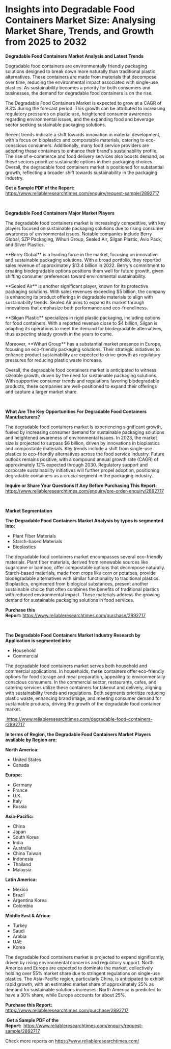 <p><h1>Insights into Degradable Food Containers Market Size: Analysing Market Share, Trends, and Growth from 2025 to 2032</h1></p><p><strong>Degradable Food Containers Market Analysis and Latest Trends</strong></p>
<p><p>Degradable food containers are environmentally friendly packaging solutions designed to break down more naturally than traditional plastic alternatives. These containers are made from materials that decompose over time, reducing the environmental impact associated with single-use plastics. As sustainability becomes a priority for both consumers and businesses, the demand for degradable food containers is on the rise.</p><p>The Degradable Food Containers Market is expected to grow at a CAGR of 9.3% during the forecast period. This growth can be attributed to increasing regulatory pressures on plastic use, heightened consumer awareness regarding environmental issues, and the expanding food and beverage sector seeking sustainable packaging solutions. </p><p>Recent trends indicate a shift towards innovation in material development, with a focus on bioplastics and compostable materials, catering to eco-conscious consumers. Additionally, many food service providers are adopting these containers to enhance their brand's sustainability profile. The rise of e-commerce and food delivery services also boosts demand, as these sectors prioritize sustainable options in their packaging choices. Overall, the degradable food containers market is positioned for substantial growth, reflecting a broader shift towards sustainability in the packaging industry.</p></p>
<p><strong>Get a Sample PDF of the Report:&nbsp;</strong> <a href="https://www.reliableresearchtimes.com/enquiry/request-sample/2892717?utm_campaign=2719&utm_medium=2&utm_source=Github&utm_content=ia&utm_term=15032025&utm_id=degradable-food-containers">https://www.reliableresearchtimes.com/enquiry/request-sample/2892717</a></p>
<p>&nbsp;</p>
<p><strong>Degradable Food Containers Major Market Players</strong></p>
<p><p>The degradable food containers market is increasingly competitive, with key players focused on sustainable packaging solutions due to rising consumer awareness of environmental issues. Notable companies include Berry Global, SZP Packaging, Wihuri Group, Sealed Air, Silgan Plastic, Avio Pack, and Silver Plastics.</p><p>**Berry Global** is a leading force in the market, focusing on innovative and sustainable packaging solutions. With a broad portfolio, they reported sales revenue of approximately $13.4 billion in 2022. Berry's commitment to creating biodegradable options positions them well for future growth, given shifting consumer preferences toward environmental sustainability.</p><p>**Sealed Air** is another significant player, known for its protective packaging solutions. With sales revenues exceeding $5 billion, the company is enhancing its product offerings in degradable materials to align with sustainability trends. Sealed Air aims to expand its market through innovations that emphasize both performance and eco-friendliness.</p><p>**Silgan Plastic** specializes in rigid plastic packaging, including options for food containers. With a reported revenue close to $4 billion, Silgan is adapting its operations to meet the demand for biodegradable alternatives, thus expecting steady growth in the years to come.</p><p>Moreover, **Wihuri Group** has a substantial market presence in Europe, focusing on eco-friendly packaging solutions. Their strategic initiatives to enhance product sustainability are expected to drive growth as regulatory pressures for reducing plastic waste increase.</p><p>Overall, the degradable food containers market is anticipated to witness sizeable growth, driven by the need for sustainable packaging solutions. With supportive consumer trends and regulations favoring biodegradable products, these companies are well-positioned to expand their offerings and capture a larger market share.</p></p>
<p>&nbsp;</p>
<p><strong>What Are The Key Opportunities For Degradable Food Containers Manufacturers?</strong></p>
<p><p>The degradable food containers market is experiencing significant growth, fueled by increasing consumer demand for sustainable packaging solutions and heightened awareness of environmental issues. In 2023, the market size is projected to surpass $6 billion, driven by innovations in bioplastics and compostable materials. Key trends include a shift from single-use plastics to eco-friendly alternatives across the food service industry. Future outlook remains positive, with a compound annual growth rate (CAGR) of approximately 12% expected through 2030. Regulatory support and corporate sustainability initiatives will further propel adoption, positioning degradable containers as a crucial segment in the packaging industry.</p></p>
<p><strong>Inquire or Share Your Questions If Any Before Purchasing This Report:</strong> <a href="https://www.reliableresearchtimes.com/enquiry/pre-order-enquiry/2892717?utm_campaign=2719&utm_medium=2&utm_source=Github&utm_content=ia&utm_term=15032025&utm_id=degradable-food-containers">https://www.reliableresearchtimes.com/enquiry/pre-order-enquiry/2892717</a></p>
<p>&nbsp;</p>
<p><strong>Market Segmentation</strong></p>
<p><strong>The Degradable Food Containers Market Analysis by types is segmented into:</strong></p>
<p><ul><li>Plant Fiber Materials</li><li>Starch-based Materials</li><li>Bioplastics</li></ul></p>
<p><p>The degradable food containers market encompasses several eco-friendly materials. Plant fiber materials, derived from renewable sources like sugarcane or bamboo, offer compostable options that decompose naturally. Starch-based materials, made from crops like corn or potatoes, provide biodegradable alternatives with similar functionality to traditional plastics. Bioplastics, engineered from biological substances, present another sustainable choice that often combines the benefits of traditional plastics with reduced environmental impact. These materials address the growing demand for sustainable packaging solutions in food services.</p></p>
<p><strong>Purchase this Report:&nbsp;</strong><a href="https://www.reliableresearchtimes.com/purchase/2892717?utm_campaign=2719&utm_medium=2&utm_source=Github&utm_content=ia&utm_term=15032025&utm_id=degradable-food-containers">https://www.reliableresearchtimes.com/purchase/2892717</a></p>
<p>&nbsp;</p>
<p><strong>The Degradable Food Containers Market Industry Research by Application is segmented into:</strong></p>
<p><ul><li>Household</li><li>Commercial</li></ul></p>
<p><p>The degradable food containers market serves both household and commercial applications. In households, these containers offer eco-friendly options for food storage and meal preparation, appealing to environmentally conscious consumers. In the commercial sector, restaurants, cafes, and catering services utilize these containers for takeout and delivery, aligning with sustainability trends and regulations. Both segments prioritize reducing plastic waste, enhancing brand image, and meeting consumer demand for sustainable products, driving the growth of the degradable food container market.</p></p>
<p><a href="https://www.reliableresearchtimes.com/degradable-food-containers-r2892717?utm_campaign=2719&utm_medium=2&utm_source=Github&utm_content=ia&utm_term=15032025&utm_id=degradable-food-containers">&nbsp;https://www.reliableresearchtimes.com/degradable-food-containers-r2892717</a></p>
<p><strong>In terms of Region, the Degradable Food Containers Market Players available by Region are:</strong></p>
<p>
    <p> <strong> North America: </strong>
        <ul>
            <li>United States</li>
            <li>Canada</li>
        </ul>
        </p> 
    <p> <strong> Europe: </strong>
        <ul>
            <li>Germany</li>
            <li>France</li>
            <li>U.K.</li>
            <li>Italy</li>
            <li>Russia</li>
        </ul>
        </p> 
    <p> <strong> Asia-Pacific: </strong>
        <ul>
            <li>China</li>
            <li>Japan</li>
            <li>South Korea</li>
            <li>India</li>
            <li>Australia</li>
            <li>China Taiwan</li>
            <li>Indonesia</li>
            <li>Thailand</li>
            <li>Malaysia</li>
        </ul>
        </p> 
    <p> <strong> Latin America: </strong>
        <ul>
            <li>Mexico</li>
            <li>Brazil</li>
            <li>Argentina Korea</li>
            <li>Colombia</li>
        </ul>
        </p> 
    <p> <strong> Middle East & Africa: </strong>
        <ul>
            <li>Turkey</li>
            <li>Saudi</li>
            <li>Arabia</li>
            <li>UAE</li>
            <li>Korea</li>
        </ul>
    </p>
    </p>
<p><p>The degradable food containers market is projected to expand significantly, driven by rising environmental concerns and regulatory support. North America and Europe are expected to dominate the market, collectively holding over 55% market share due to stringent regulations on single-use plastics. The Asia-Pacific region, particularly China, is anticipated to exhibit rapid growth, with an estimated market share of approximately 25% as demand for sustainable solutions increases. North America is predicted to have a 30% share, while Europe accounts for about 25%.</p></p>
<p><strong>Purchase this Report: </strong><a href="https://www.reliableresearchtimes.com/purchase/2892717?utm_campaign=2719&utm_medium=2&utm_source=Github&utm_content=ia&utm_term=15032025&utm_id=degradable-food-containers">https://www.reliableresearchtimes.com/purchase/2892717</a></p>
<p>&nbsp;<strong>Get a Sample PDF of the Report:&nbsp;&nbsp;</strong><a href="https://www.reliableresearchtimes.com/enquiry/request-sample/2892717?utm_campaign=2719&utm_medium=2&utm_source=Github&utm_content=ia&utm_term=15032025&utm_id=degradable-food-containers">https://www.reliableresearchtimes.com/enquiry/request-sample/2892717</a></p>
<p><strong></strong></p>
<p>Check more reports on <a href="https://www.reliableresearchtimes.com/?utm_campaign=2719&utm_medium=2&utm_source=Github&utm_content=ia&utm_term=15032025&utm_id=degradable-food-containers">https://www.reliableresearchtimes.com/</a></p>